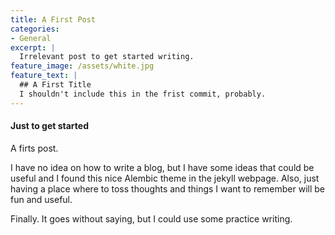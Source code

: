 ```yaml
---
title: A First Post
categories:
- General
excerpt: |
  Irrelevant post to get started writing.
feature_image: /assets/white.jpg
feature_text: |
  ## A First Title
  I shouldn't include this in the frist commit, probably.
---
```


#### Just to get started
A firts post.

I have no idea on how to write a blog, but I have some ideas that could be useful and I found this nice Alembic theme in the jekyll webpage. Also, just having a place where to toss thoughts and things I want to remember will be fun and useful.

Finally. It goes without saying, but I could use some practice writing.